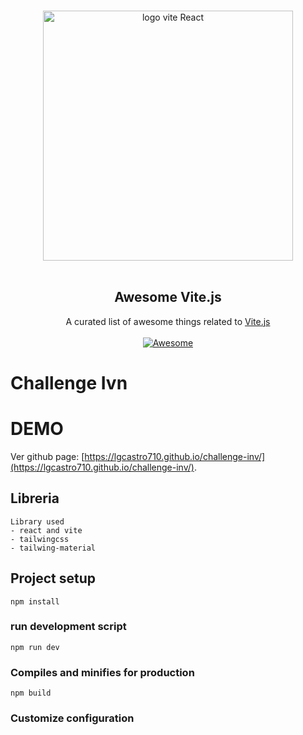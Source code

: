 
<!--lint disable awesome-heading awesome-github awesome-toc double-link -->

<p align="center">
  <br>
  <img width="400" src="./assets/vite-react.jpg" alt="logo vite React">
  <br>
  <br>
</p>

<h2 align='center'>Awesome Vite.js</h2>

<p align='center'>
A curated list of awesome things related to <a href='https://github.com/vitejs/vite'>Vite.js</a>
<br><br>

<a href='https://github.com/sindresorhus/awesome'>
<img src='https://cdn.rawgit.com/sindresorhus/awesome/d7305f38d29fed78fa85652e3a63e154dd8e8829/media/badge.svg' alt='Awesome'>
</a>
</p>

<!--lint ignore-->
# Challenge Ivn


# DEMO
Ver github page: [https://lgcastro710.github.io/challenge-inv/](https://lgcastro710.github.io/challenge-inv/).

## Libreria 
```
Library used
- react and vite 
- tailwingcss
- tailwing-material
```

## Project setup
```
npm install
```

### run development script
```
npm run dev
```

### Compiles and minifies for production
```
npm build
```



### Customize configuration
